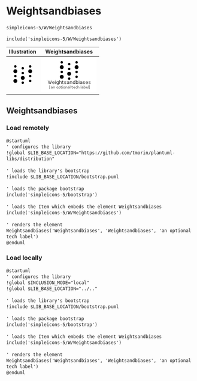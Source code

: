 # Weightsandbiases


```text
simpleicons-5/W/Weightsandbiases
```

```text
include('simpleicons-5/W/Weightsandbiases')
```



| Illustration | Weightsandbiases |
| :---: | :---: |
| ![illustration for Illustration](../../simpleicons-5/W/Weightsandbiases.png) | ![illustration for Weightsandbiases](../../simpleicons-5/W/Weightsandbiases.Local.png) |




## Weightsandbiases

### Load remotely
```plantuml
@startuml
' configures the library
!global $LIB_BASE_LOCATION="https://github.com/tmorin/plantuml-libs/distribution"

' loads the library's bootstrap
!include $LIB_BASE_LOCATION/bootstrap.puml

' loads the package bootstrap
include('simpleicons-5/bootstrap')

' loads the Item which embeds the element Weightsandbiases
include('simpleicons-5/W/Weightsandbiases')

' renders the element
Weightsandbiases('Weightsandbiases', 'Weightsandbiases', 'an optional tech label')
@enduml
```

### Load locally
```plantuml
@startuml
' configures the library
!global $INCLUSION_MODE="local"
!global $LIB_BASE_LOCATION="../.."

' loads the library's bootstrap
!include $LIB_BASE_LOCATION/bootstrap.puml

' loads the package bootstrap
include('simpleicons-5/bootstrap')

' loads the Item which embeds the element Weightsandbiases
include('simpleicons-5/W/Weightsandbiases')

' renders the element
Weightsandbiases('Weightsandbiases', 'Weightsandbiases', 'an optional tech label')
@enduml
```

